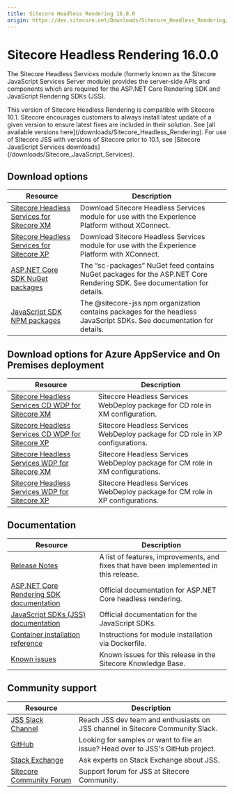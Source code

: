 ```yaml
---
title: Sitecore Headless Rendering 16.0.0
origin: https://dev.sitecore.net/Downloads/Sitecore_Headless_Rendering/16x/Sitecore_Headless_Rendering_1600.aspx
---
```


# Sitecore Headless Rendering 16.0.0

The Sitecore Headless Services module (formerly known as the Sitecore JavaScript Services Server module) provides the server-side APIs and components which are required for the ASP.NET Core Rendering SDK and JavaScript Rendering SDKs (JSS).

  <Alert variant='warning' mb={4}>
    <AlertIcon />
    This version of Sitecore Headless Rendering is compatible with Sitecore 10.1.
  </Alert>
  
  <Alert variant='warning' mb={4}>
    <AlertIcon />
    Sitecore encourages customers to always install latest update of a given version to ensure latest fixes are included in their solution. See [all available versions here](/downloads/Sitecore_Headless_Rendering).
  </Alert>
  
  <Alert variant='warning' mb={4}>
    <AlertIcon />
    For use of Sitecore JSS with versions of Sitecore prior to 10.1, see [Sitecore JavaScript Services downloads](/downloads/Sitecore_JavaScript_Services).
  </Alert>
  

## Download options

 | Resource | Description |
 | --- | --- |
 | [Sitecore Headless Services for Sitecore XM](https://sitecoredev.azureedge.net/~/media/C44BBA7C342F4103B45635362929C5A8.ashx?date=20210224T204210) | Download Sitecore Headless Services module for use with the Experience Platform without XConnect. |
 | [Sitecore Headless Services for Sitecore XP](https://sitecoredev.azureedge.net/~/media/9BACE47CDC9B4057AFDC55460A8BE3E3.ashx?date=20210224T204210) | Download Sitecore Headless Services module for use with the Experience Platform with XConnect. |
 | [ASP.NET Core SDK NuGet packages](https://sitecore.myget.org/feed/sc-packages/package/nuget/Sitecore.AspNet.RenderingEngine) | The “sc-packages” NuGet feed contains NuGet packages for the ASP.NET Core Rendering SDK. See documentation for details. |
 | [JavaScript SDK NPM packages](https://www.npmjs.com/org/sitecore-jss) | The @sitecore-jss npm organization contains packages for the headless JavaScript SDKs. See documentation for details. |

## Download options for Azure AppService and On Premises deployment

 | Resource | Description |
 | --- | --- |
 | [Sitecore Headless Services CD WDP for Sitecore XM](https://sitecoredev.azureedge.net/~/media/F5A4ACDBC76348479AC775862F5837DC.ashx?date=20210224T204313) | Sitecore Headless Services WebDeploy package for CD role in XM configuration. |
 | [Sitecore Headless Services CD WDP for Sitecore XP](https://sitecoredev.azureedge.net/~/media/634E27E147694BCEB68D44A481854C6D.ashx?date=20210224T204313) | Sitecore Headless Services WebDeploy package for CD role in XP configurations. |
 | [Sitecore Headless Services WDP for Sitecore XM](https://sitecoredev.azureedge.net/~/media/0A445E2089DA4523AA90AB4FD1278FBF.ashx?date=20210224T204313) | Sitecore Headless Services WebDeploy package for CM role in XM configurations. |
 | [Sitecore Headless Services WDP for Sitecore XP](https://sitecoredev.azureedge.net/~/media/8855317E6C3A44C68EC4C39A9459FE87.ashx?date=20210224T204313) | Sitecore Headless Services WebDeploy package for CM role in XP configurations. |

## Documentation

 | Resource | Description |
 | --- | --- |
 | [Release Notes](https://dev.sitecore.net:443/downloads/Sitecore%20Headless%20Rendering/16x/Sitecore%20Headless%20Rendering%201600/Release%20Notes) | A list of features, improvements, and fixes that have been implemented in this release. |
 | [ASP.NET Core Rendering SDK documentation](https://doc.sitecore.com/developers/101/developer-tools/en/sitecore-headless-development.html) | Official documentation for ASP.NET Core headless rendering. |
 | [JavaScript SDKs (JSS) documentation](https://jss.sitecore.com/docs) | Official documentation for the JavaScript SDKs. |
 | [Container installation reference](https://doc.sitecore.com/developers/101/developer-tools/en/sitecore-module-reference.html#idp15853) | Instructions for module installation via Dockerfile. |
 | [Known issues](https://kb.sitecore.net/articles/545609) | Known issues for this release in the Sitecore Knowledge Base. |

## Community support

 | Resource | Description |
 | --- | --- |
 | [JSS Slack Channel](https://sitecorechat.slack.com/messages/jss) | Reach JSS dev team and enthusiasts on JSS channel in Sitecore Community Slack. |
 | [GitHub](https://github.com/sitecore/jss) | Looking for samples or want to file an issue? Head over to JSS's GitHub project. |
 | [Stack Exchange](https://sitecore.stackexchange.com/questions/tagged/jss) | Ask experts on Stack Exchange about JSS. |
 | [Sitecore Community Forum](https://community.sitecore.net/developers/f/40) | Support forum for JSS at Sitecore Community. |